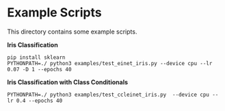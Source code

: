 # Example Scripts

This directory contains some example scripts.

**Iris Classification**

```shell
pip install sklearn
PYTHONPATH=./ python3 examples/test_einet_iris.py --device cpu --lr 0.07 -D 1 --epochs 40
```

**Iris Classification with Class Conditionals**

```shell
PYTHONPATH=./ python3 examples/test_ccleinet_iris.py  --device cpu --lr 0.4 --epochs 40
```
